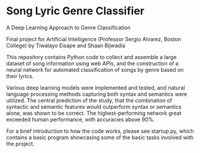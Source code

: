 # Song Lyric Genre Classifier
A Deep Learning Approach to Genre Classification

Final project for Artificial Intelligence (Professor Sergio Alvarez, Boston College) by Tiwalayo Eisape and Shaan Bijwadia

This repository contains Python code to collect and assemble a large dataset of song information using web APIs, and the construction of a neural network for automated classification of songs by genre based on their lyrics.

Various deep learning models were implemented and tested, and natural language processing methods capturing both syntax and semantics were utilized.
The central prediction of the study, that the combination of syntactic and semantic features would outperform syntax or semantics alone, was shown to be correct. The highest-performing network great exceeded human performance, with accuracies above 90%.

For a brief introduction to how the code works, please see startup.py, which contains a basic program showcasing some of the basic tasks involved with the project.
